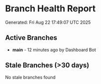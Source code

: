 # Branch Health Report
Generated: Fri Aug 22 17:49:07 UTC 2025

## Active Branches
- **main** - 12 minutes ago by Dashboard Bot

## Stale Branches (>30 days)
No stale branches found
